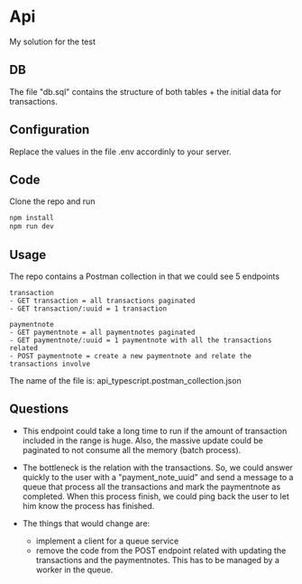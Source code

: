# Api

My solution for the test

## DB

The file "db.sql" contains the structure of both tables + the initial data for transactions.

## Configuration

Replace the values in the file .env accordinly to your server.

## Code

Clone the repo and run 

```bash
npm install
npm run dev
```

## Usage

The repo contains a Postman collection in that we could see 5 endpoints

```
transaction
- GET transaction = all transactions paginated
- GET transaction/:uuid = 1 transaction

paymentnote
- GET paymentnote = all paymentnotes paginated
- GET paymentnote/:uuid = 1 paymentnote with all the transactions related
- POST paymentnote = create a new paymentnote and relate the transactions involve
```

The name of the file is: api_typescript.postman_collection.json

## Questions

- This endpoint could take a long time to run if the amount of transaction included in the range is huge. Also, the massive update could be paginated to not consume all the memory (batch process).

- The bottleneck is the relation with the transactions. So, we could answer quickly to the user with a "payment_note_uuid" and send a message to a queue that process all the transactions and mark the paymentnote as completed. When this process finish, we could ping back the user to let him know the process has finished.

- The things that would change are:
    - implement a client for a queue service
    - remove the code from the POST endpoint related with updating the transactions and the paymentnotes. This has to be managed by a worker in the queue.
